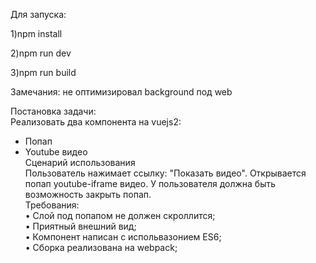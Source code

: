 Для запуска:

1)npm install

2)npm run dev

3)npm run build

Замечания: не оптимизировал background под web


Постановка задачи:  
Реализовать два компонента на vuejs2:
- Попап
- Youtube видео  
Сценарий использования  
Пользователь нажимает ссылку: "Показать видео". Открывается попап youtube-iframe видео. У пользователя должна быть возможность закрыть попап.  
Требования:    
•        Слой под попапом не должен скроллится;  
•        Приятный внешний вид;  
•        Компонент написан с испольвазонием ES6;  
•        Сборка реализована на webpack;  
